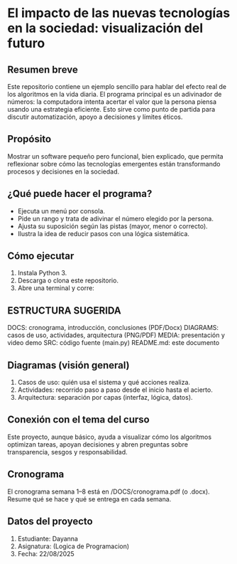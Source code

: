 # El impacto de las nuevas tecnologías en la sociedad: visualización del futuro

## Resumen breve 
Este repositorio contiene un ejemplo sencillo para hablar del efecto real de los algoritmos en la vida diaria. El programa principal es un adivinador de números: la computadora intenta acertar 
el valor que la persona piensa usando una estrategia eficiente. Esto sirve como punto de partida para discutir automatización, apoyo a decisiones y límites éticos.

## Propósito
Mostrar un software pequeño pero funcional, bien explicado, que permita reflexionar sobre cómo las tecnologías emergentes están transformando procesos y decisiones en la sociedad.

## ¿Qué puede hacer el programa?
- Ejecuta un menú por consola.
- Pide un rango y trata de adivinar el número elegido por la persona.
- Ajusta su suposición según las pistas (mayor, menor o correcto).
- Ilustra la idea de reducir pasos con una lógica sistemática.

## Cómo ejecutar
1. Instala Python 3.
2. Descarga o clona este repositorio.
3. Abre una terminal y corre:

## ESTRUCTURA SUGERIDA
DOCS:          cronograma, introducción, conclusiones (PDF/Docx)
DIAGRAMS:      casos de uso, actividades, arquitectura (PNG/PDF)
MEDIA:         presentación y video demo
SRC:           código fuente (main.py)
README.md:     este documento

## Diagramas (visión general)
1.	Casos de uso: quién usa el sistema y qué acciones realiza.
2.	Actividades: recorrido paso a paso desde el inicio hasta el acierto.
3.	Arquitectura: separación por capas (interfaz, lógica, datos).

## Conexión con el tema del curso

Este proyecto, aunque básico, ayuda a visualizar cómo los algoritmos optimizan tareas, apoyan decisiones y abren preguntas sobre transparencia, sesgos y responsabilidad.

## Cronograma

El cronograma semana 1–8 está en /DOCS/cronograma.pdf (o .docx). Resume qué se hace y qué se entrega en cada semana.

## Datos del proyecto
1. 	Estudiante: Dayanna
2.	Asignatura: (Logica de Programacion)
3.	Fecha: 22/08/2025
